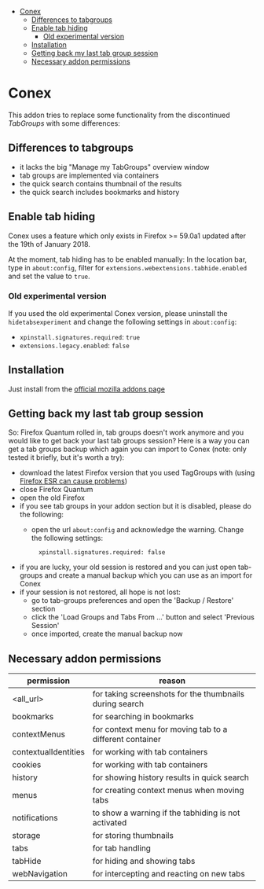 <!-- TOC -->

- [Conex](#conex)
    - [Differences to tabgroups](#differences-to-tabgroups)
    - [Enable tab hiding](#enable-tab-hiding)
        - [Old experimental version](#old-experimental-version)
    - [Installation](#installation)
    - [Getting back my last tab group session](#getting-back-my-last-tab-group-session)
    - [Necessary addon permissions](#necessary-addon-permissions)

<!-- /TOC -->

# Conex
This addon tries to replace some functionality from the discontinued *TabGroups* with some differences:

## Differences to tabgroups

- it lacks the big "Manage my TabGroups" overview window
- tab groups are implemented via containers
- the quick search contains thumbnail of the results
- the quick search includes bookmarks and history

## Enable tab hiding

Conex uses a feature which only exists in Firefox >= 59.0a1 updated after the 19th of January 2018. 

At the moment, tab hiding has to be enabled manually: In the location bar, type in `about:config`, filter for `extensions.webextensions.tabhide.enabled` and set the value to `true`.

### Old experimental version

If you used the old experimental Conex version, please uninstall the `hidetabsexperiment`  and change the following settings in `about:config`:

- `xpinstall.signatures.required`: `true`
- `extensions.legacy.enabled`: `false`


## Installation

Just install from the [official mozilla addons page](https://addons.mozilla.org/en-us/firefox/addon/conex)

## Getting back my last tab group session

So: Firefox Quantum rolled in, tab groups doesn't work anymore and you would like to get back
your last tab groups session? Here is a way you can get a tab groups backup which again you
can import to Conex (note: only tested it briefly, but it's worth a try):

- download the latest Firefox version that you used TagGroups with (using [Firefox ESR can cause problems](https://github.com/kesselborn/conex/issues/151))
- close Firefox Quantum
- open the old Firefox
- if you see tab groups in your addon section but it is disabled, please do the following:
    - open the url `about:config` and acknowledge the warning. Change the following settings:

            xpinstall.signatures.required: false

- if you are lucky, your old session is restored and you can just open tab-groups and create a manual backup which you can use as an import for Conex
- if your session is not restored, all hope is not lost:
  - go to tab-groups preferences and open the 'Backup / Restore' section
  - click the 'Load Groups and Tabs From ...' button and select 'Previous Session'
  - once imported, create the manual backup now

## Necessary addon permissions

| permission           | reason                                                   |
|----------------------|----------------------------------------------------------|
| <all_url>            | for taking screenshots for the thumbnails during search  |
| bookmarks            | for searching in bookmarks                               |
| contextMenus         | for context menu for moving tab to a different container |
| contextualIdentities | for working with tab containers                          |
| cookies              | for working with tab containers                          |
| history              | for showing history results in quick search              |
| menus                | for creating context menus when moving tabs              |
| notifications        | to show a warning if the tabhiding is not activated      |
| storage              | for storing thumbnails                                   |
| tabs                 | for tab handling                                         |
| tabHide              | for hiding and showing tabs                              |
| webNavigation        | for intercepting and reacting on new tabs                |
